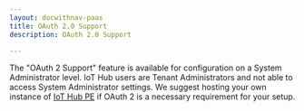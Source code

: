 ```yaml
---
layout: docwithnav-paas
title: OAuth 2.0 Support
description: OAuth 2.0 Support

---
```


The "OAuth 2 Support" feature is available for configuration on a System Administrator level. 
IoT Hub users are Tenant Administrators and not able to access System Administrator settings.
We suggest hosting your own instance of [IoT Hub PE](/docs/user-guide/install/pe/installation-options/) if OAuth 2 is a necessary requirement for your setup.